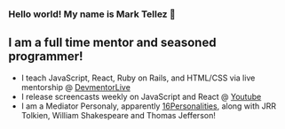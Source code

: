 ### Hello world! My name is Mark Tellez 👋

## I am a full time mentor and seasoned programmer!

- I teach JavaScript, React, Ruby on Rails, and HTML/CSS via live mentorship @ [DevmentorLive]
- I release screencasts weekly on JavaScript and React @ [Youtube]
- I am a Mediator Personaly, apparently [16Personalities], along with JRR Tolkien, William Shakespeare and Thomas Jefferson!

[devmentorlive]: https://devmentor.live/?utm_source=github&utm_medium=readme&utm_campaign=about%20me
[youtube]: https://youtube.com/c/devmentorlive?utm_source=github&utm_medium=readme&utm_campaign=about%20me
[16personalities]: https://www.16personalities.com/profiles/3cb740f62f842
